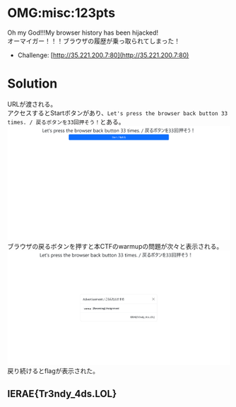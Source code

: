 # OMG:misc:123pts
Oh my God!!!My browser history has been hijacked!  
オーマイガー！！！ブラウザの履歴が乗っ取られてしまった！  

- Challenge: [http://35.221.200.7:80](http://35.221.200.7:80)  

# Solution
URLが渡される。  
アクセスするとStartボタンがあり、`Let's press the browser back button 33 times. / 戻るボタンを33回押そう！`とある。  
![site.png](site/site.png)  
ブラウザの戻るボタンを押すと本CTFのwarmupの問題が次々と表示される。  
![flag.png](site/flag.png)  
戻り続けるとflagが表示された。  

## IERAE{Tr3ndy_4ds.LOL}